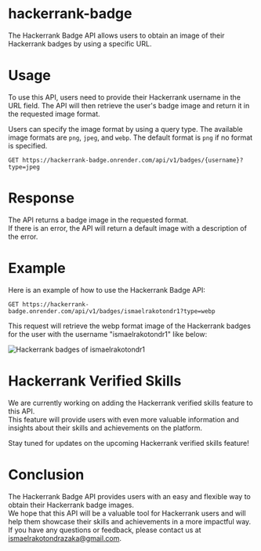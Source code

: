 # hackerrank-badge

The Hackerrank Badge API allows users to obtain an image of their Hackerrank badges by using a specific URL.

# Usage
To use this API, users need to provide their Hackerrank username in the URL field. The API will then retrieve the user's badge image and return it in the requested image format.

Users can specify the image format by using a query type. The available image formats are `png`, `jpeg`, and `webp`. The default format is `png` if no format is specified.

```
GET https://hackerrank-badge.onrender.com/api/v1/badges/{username}?type=jpeg
```

# Response
The API returns a badge image in the requested format.\
If there is an error, the API will return a default image with a description of the error.

# Example
Here is an example of how to use the Hackerrank Badge API:

```
GET https://hackerrank-badge.onrender.com/api/v1/badges/ismaelrakotondr1?type=webp
```

This request will retrieve the webp format image of the Hackerrank badges for the user with the username "ismaelrakotondr1" like below:

![Hackerrank badges of ismaelrakotondr1](https://hackerrank-badge.onrender.com/api/v1/badges/ismaelrakotondr1)

# Hackerrank Verified Skills
We are currently working on adding the Hackerrank verified skills feature to this API.\
This feature will provide users with even more valuable information and insights about their skills and achievements on the platform.

Stay tuned for updates on the upcoming Hackerrank verified skills feature!

# Conclusion
The Hackerrank Badge API provides users with an easy and flexible way to obtain their Hackerrank badge images.\
We hope that this API will be a valuable tool for Hackerrank users and will help them showcase their skills and achievements in a more impactful way.\
If you have any questions or feedback, please contact us at [ismaelrakotondrazaka@gmail.com](mailto:ismaelrakotondrazaka@gmail.com).
